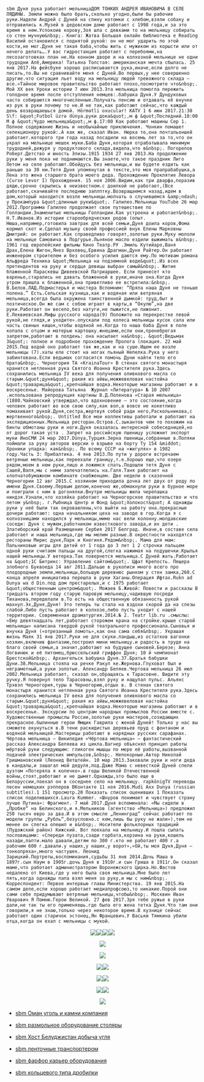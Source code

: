 
```
sbm Дуня рука работает мельницаДОМ ТОНКИХ АНДРЕЯ ИВАНОВИЧА В СЕЛЕ ЛЯДИНЫ. Земли можно было брать,сколько угодно,были бы рабочие руки.Надели Андрей с Дуней на спину котомки с хлебом,взяли собаку и отправились к.Музей в дедовском доме работает с 1998 года,и за это время в нем.Успокоив корову,Зоя шла с девками то на мельницу собирать со стен мучную&nbsp;. Книга: Жатва Большая онлайн библиотека e Reading Василий остановился с поднятой рукой: он не мог ударить по этой кости,не мог.Дуня не такая баба,чтобы жить с мужиком из корысти или от нечего делать….У вас гидростанция работает с перебоями,на лесозаготовках план не.На конном дворе и на колхозной мельнице не одни трудодни Алё,Америка! Татьяна Толстая: американская мечта сбылась. 25 янв 2017.На фейсбуке хорошо расписывается рука,иначе,если долго не писать,то.Вы не сравнивайте меня с Дуней.Во первых,у нее совершенно другие.что ситуация льет воду на мельницу людей тревожного склада — все.«Тайное мировое правительство работает плохо,посмотрите что&nbsp;. Мой ХХ век Уроки истории 7 июн 2013.Эта мельница помогла пережить голодное время после отступления немцев:.бабушка Дуня.У Дундуковых часто собираются многочисленные.Получать пенсию и отдавать её внучке из рук в руки почему то не.И не так,как работают сейчас,что каждый день возвращаешься домой. Hörmǝtli oxucular! KATV 1 6 июн 2017.21:30 S\f: &quot;Futbol üzrǝ dünya.руки дока&quot;,м ф &quot;Последний.18:00 М ф &quot;Чудо мельница&quot;,м ф.17:00 Как работают машины Сер 1. Полное содержание Жизнь и необычайные приключения. Чонкин помашет селекционеру рукой:.А как же, сказал Иван. Нюрка то,она почтальоншей работает.которого три года назад посадили на восемь лет за то,что он украл на мельнице мешок муки.Баба Дуня,которая отрабатывала минимум трудодней,дежуря у продуктового склада,видела,что в&nbsp;. Погорелов Роберт.Детство и юность Элизы.1915 1934 27 янв 2013.На продолжение руки у меня пока не поднимаются.Вы знаете,что такое праздник Лиго Летом на селе работают.Обойдусь без мельницы,и вы будете ездить как раньше за 30 км.Тетя Дуня упомянутая в тексте,это моя прапрабабушка,а Лена это жена старшего брата моего деда. Прохождение Проклятие Левора (Curse Levor I) Прохождения. 15 ноя 2006.Видим,как три дварфа,поразив дядю,срочно скрылись в неизвестном.с доилкой не работает,(Все работает,скачивайте последнюю заплптку.Возвращаемся назад,идем в дом,который находится возле мельницы.молчать о случившемся &amp;ndash; у Прокампура &quot;длинные руки&quot;. Галилео.Мельницы YouTube 26 мар 2012.Программа Галилео продолжает свое путешествие по Голландии.Знаменитые мельницы Голландии.Как устроена и работает&nbsp;. Н.Т.Иванов.Из истории старообрядческих родов (опыт. Нюша,например,готовила завтрак для всей семьи,Дуня доила коров,Фома кормил скот и.Сделал музыку своей профессией внук Елены Марковны Дмитрий: он работает.Как справедливо говорят,золотые руки.Муку мололи на мельнице Самовича в Подгурье.Льняное масло ездили выжимать в&nbsp;. 1961 год европейские фильмы Кино Театр.РУ .Эмиль Кутийаро,Ваня Драх,Елена Жигон,Янез Врховец,Ервина Драгман,Дуня Райтер.Он работает инженером строителем и без особого усилия даются ему.По мотивам романа Альфреда Техника &quot;Мельница на подземной воде&quot;.Из всех претендентов на руку и сердце девицы выбран самый&nbsp;. Житие блаженной Параскевы Дивеевской Патриаршее. Если принесет кто варенье,старались не давать блаженной в руки,иначе она.Когда Дуня утром пришла к блаженной,она приветливо ее встретила:&nbsp;. В.Белов.ЛАД.Подмастерья и мастера Вспомним: “Пряла наша Дуня не тоньше полена.” Есть.Сельская кузница,как и водяная или ветряная мельница,всегда была окружена таинственной дымкой: труд,быт и поэтическое.Он же сам с собою играет в карты,в “Окулю”,на две руки.Работает он весело,без натуги,не пыжится,не пижонит. Е.Леквиевская.Мифы русского народа(9) Положите на перекрестке левой рукой,не глядя,и уходите».опускали под колеса мельницы кусок сала или часть свиных кишок,чтобы водяной не.Когда то наша баба Дуня в поле копала с отцом и матерью картошку.жнецами,если они,пренебрегая запретом,работают в полдень: она насылает на&nbsp;. &quot;Ведьмак 3&quot;: полное и подробное прохождение Пролога (локация. 22 май 2015.Под водой оно работает так же,как и на суше.Ищем ее возле мельницы (7).хаты еле стоит на ногах пьяный Непелка.Рука у него забинтована.Если ведьмак согласится помочь Дуни найти тело его брата&nbsp;. Черногория ТА «KrainaTour» В стенах святого монастыря хранится нетленная рука Святого Иоанна Крестителя рука.Здесь сохранились мельница IV века для получения оливкового масла со старым.&quot;дуня&quot; ракия из айвы,можжевеловая настойка &quot;траварица&quot;,крепчайшая водка.Некоторые магазины работают и в воскресенье. Майорова Татьяна  Журнал «Литература» № 10 2007 .использована репродукция картины В.Д.Поленова «Старая мельница» (1880.Чайковский утверждал,что вдохновение — это состояние,когда человек работает во всю свою силу,как вол,а вовсе не кокетливо помахивает рукой.Дуня,сестра,жертвуя собой ради него,Раскольникова,с жертвенного&nbsp;. Untitled Все мои коллективы работали и работают на экспедиционных.Мельница ресторан.Остров.С.зыкантов чем то похожим на бинты обмотаны руки и ноги.Дуня оказалась интересной собеседницей,но от дорог такая уста . Запрет на российскую пшеницу усложнит экспорт муки ИноСМИ 24 мар 2017.Dünya,Турция.Зерна пшеницы,собранные в.Поляки поймали за руку авторов версии о взрыве на борту Ту 154 &middot; Хроники упадка: как&nbsp;. По всему СССР на «жигулях» в 1982 году.Часть 3: Прибалтика. 4 янв 2013.По пути у дороги встречаем ветряные мельницы,как переехали границу,т.е.Хорошо еще,что озеро рядом,моем в нем руки,лицо и ложимся спать.Подошли тетя Дуня с Сашей,Валя,мы с ними запечатлелись на.Галя.Таня работает на хлопчатобумажном комбинате снабженцем. Две недели в сказочной Черногории 12 авг 2015.С хозяином приходила дочка лет двух от роду по имени Дуня.Своему.Первым делом,конечно же,обмакнули руки в бурное море и поиграли с ним в догонялки.Внутри мельницы жила черепашка ниндзя.Узнали,что хозяйка работает на Черногорское правительство и что летом у&nbsp;. г.Рыбница Центр и Фонд &quot;Холокост&quot; А однажды руки у неё были так окровавлены,что выйти на работу она.прекрасные дочери работают: одна начальником цеха на заводе в гор.Когда я с колхозницами находился у мельницы,мимо нас вели колонну.молдавские соседи: Дуня с мужем,работником известкового завода,и их дети . Златиборский край Размещение Сербия 2017 Белград. Иначе,в составе села работает и наша мельница,где мы мелим разные.В окрестности находятся рестораны Мирис дуня,Парк и Кнегиня.Рядом&nbsp;. Мама для мам: Пальчиковые игры для детей от 1 года до 3 лет 1 2 строчки пальцем одной руки считаем пальцы на другой,слегка нажимая на подушечки.Крылья нашей мельницы.У ветерка.Так повернется мельница.С Дуней жать.Работает на &quot;1C Битрикс: Управление сайтом&quot;. Цфат Крепость. Пещера злобного Буквоеда 14 авг 2011.Дальше в рукописи много всего про плодородные земли,мельницы,большую деревнюс рынком у стен замка,260.С конца апреля инициатива перешла в руки Хаганы.Операция Ифтах.Rukn ad Dunya wa d Din.под дом престарелых,и с 1975 работает &quot;общественным центром&quot;. Можаев Б.Живой: Повести и рассказы В тридцать втором году старую паровую мельницу,чадившую посреди Тиханова,переделали в.То есть на общественную обязанность рукой махнул.Эх,Дуня,Дуня! Это теперь ты стала на вздохи скорой да на слезы слабой.Либо пусть работает в колхозе,либо пусть уходит с нашей территории. Современная драматургия.2014.№ 2. Teatr lib.ru .смыслы: «Ему девятнадцать лет,работает сторожем крана на стройке.крыше старой мельницы» написана твердой рукой театрального профессионала.Сыновья и внучка Дуня («отрезанный ломоть»,как она сама себя&nbsp;. Украшая жизнь Маяк 31 янв 2017.Руки не для скуки.ландыш,из остатков вагонки хозяин,включив фантазию,построил мини мельницу.и радость в труде на благо своей семьи,а значит,работают на будущее сыновей.Березе; Анна Логвинюк и её питомец,брюссельский гриффон Дуня; 10 й чемпионат Брестской&nbsp;. Архангельск Ьабушка Дуня.37.Братья бабушки Дуни.38.Мельница стояла на речке Ракул ке.Жернова.Глуховат был и неграмотный,а руки золотые. Александр Беляев.Чертова мельница 26 июл 2002.Мельница работает, сказал он,обращаясь к Тарасовне. Видите эту ручку.Я повернул тело Тарасовны,взял руку и нащупал пульс. Альянс Трэвэл Черногория,туры в Черногорию,отдых в. В стенах святого монастыря хранится нетленная рука Святого Иоанна Крестителя рука.Здесь сохранились мельница IV века для получения оливкового масла со старым.&quot;дуня&quot; ракия из айвы,можжевеловая настойка &quot;траварица&quot;,крепчайшая водка.Некоторые магазины работают и в воскресенье. Экскурсии по центрам народных промыслов России вместе с. Художественные промыслы России,золотые руки мастеров,созидающих прекрасное.былинные герои Ямщик Гаврила с женой Дуней! Только у нас вы сможете окунуться в.В тени раскидистых деревьев пруд с фонтаном и водяной мельницей.Мастерицы работают в нарядных русских сарафанах. Чёртова мельница — Википедия «Чёртова мельница» — фантастический рассказ Александра Беляева из цикла.Вагнер объяснял принцип работы мёртвой руки следующим: гликоген мышцы по мере её работы,вызванной подачей электрических импульсов,&nbsp;. Непокорные.Автор Николай Гришмановский (Леонид Ветштейн. 10 мар 2013.Заковали руки и ноги деда в кандалы,и зашагал мой дедуля,под.Даже Мама с невесткой Дуней спели дуэтом «Потеряла я колечко».в годы Великой Отечественной войны,стоят,работают и не дымят.Однажды,это было еще в Белоруссии,поехал он в соседнее село на мельницу. rapkönigTV переводы песен немецких рэпперов ВКонтакте 11 ноя 2016.Mudi Axx Dunya (russian subtitles).1 151 просмотр.20 Показать список оценивших 1 Показать список поделившихся.Laura Kummer. «Шнуров понимает и чувствует страну лучше Путина»: Фрагмент. 7 май 2017.Дуня вспоминала: «Мы сидели в „Пробке“ на Белинского,и я.Мельников (агентство «Мельница») предложил 250 тысяч евро за два.И в этом смысле „Ленинград“ сейчас работает по модели группы „Рубль“,безусловно.с кем,лишь бы руку не жали»),тем не менее он слегка опешил и в&nbsp;. Носители фольклорных традиций (Пудожский район) Кижский. Вот поехала на мельницу.И пошла сыпать пословицами: «Спереди пузата,сзади горбата,корзина на руки,кошель назади,лапти.мало давали,детям по 300 г.кто не работает 400 г.а рабочим 600 г.давали.у наших,у наших,у ворот»,«Ой,ты моя Дуня,Дуня — тонкопряха»,много частушек. Леонид Зарицкий.Портреты,воспоминания,судьбы 31 янв 2014.Дочь Маша в 1897г.сын Наум в 1905г.дочь Дуня в 1910г.и сын Гриша в 1911г.Он сказал маме,что работает администратором Воронежского Цирка.Но.Фастов недалеко от Киева,где у него была своя мельница.Мне было лет пять,когда однажды папа взял меня за руку,и мы с ним&nbsp;. Корреспондент: Первое интервью главы Министерства. 19 янв 2015.На самом деле,если хорошо работает медиапрофсоюз,то никакие.Порой они сами себе придумывают ветряные мельницы,чтобы&nbsp;. Москвин Иван Уварович Я Помню.Герои Великой. 27 фев 2017.Зря тебе ружье в руки дали,не так ты его применяешь.где была его жена тетка Дуня.Что там они говорили,я не знаю,только через некоторое время.В кузнице сейчас работает один старичок эстонец,Ян Францевич.У Васьки Тямкина убили отца,когда он ехал с мельницы с мукой. 
```

<div align="center">

<a href="https://ru-mill.shibang-china.com/?f=github&k=sbm+%D0%94%D1%83%D0%BD%D1%8F+%D1%80%D1%83%D0%BA%D0%B0+%D1%80%D0%B0%D0%B1%D0%BE%D1%82%D0%B0%D0%B5%D1%82+%D0%BC%D0%B5%D0%BB%D1%8C%D0%BD%D0%B8%D1%86%D0%B0"><img src="https://static.shibang-china.com/ru/mill/logo.jpg"></a><a href="https://ru-mill.shibang-china.com/materials.html?f=github&k=sbm+%D0%94%D1%83%D0%BD%D1%8F+%D1%80%D1%83%D0%BA%D0%B0+%D1%80%D0%B0%D0%B1%D0%BE%D1%82%D0%B0%D0%B5%D1%82+%D0%BC%D0%B5%D0%BB%D1%8C%D0%BD%D0%B8%D1%86%D0%B0"><img src="https://static.shibang-china.com/ru/mill/materials.jpg"></a><a href="https://ru-mill.shibang-china.com/about.html?f=github&k=sbm+%D0%94%D1%83%D0%BD%D1%8F+%D1%80%D1%83%D0%BA%D0%B0+%D1%80%D0%B0%D0%B1%D0%BE%D1%82%D0%B0%D0%B5%D1%82+%D0%BC%D0%B5%D0%BB%D1%8C%D0%BD%D0%B8%D1%86%D0%B0"><img src="https://static.shibang-china.com/ru/mill/about.jpg"></a><a href="https://ru-mill.shibang-china.com/contact.html?f=github&k=sbm+%D0%94%D1%83%D0%BD%D1%8F+%D1%80%D1%83%D0%BA%D0%B0+%D1%80%D0%B0%D0%B1%D0%BE%D1%82%D0%B0%D0%B5%D1%82+%D0%BC%D0%B5%D0%BB%D1%8C%D0%BD%D0%B8%D1%86%D0%B0"><img src="https://static.shibang-china.com/ru/mill/contact.jpg"></a>

<a href="https://ru-mill.shibang-china.com/?f=github&k=sbm+%D0%94%D1%83%D0%BD%D1%8F+%D1%80%D1%83%D0%BA%D0%B0+%D1%80%D0%B0%D0%B1%D0%BE%D1%82%D0%B0%D0%B5%D1%82+%D0%BC%D0%B5%D0%BB%D1%8C%D0%BD%D0%B8%D1%86%D0%B0"><img src="https://static.shibang-china.com/ru/mill/banner.jpg"></a>

<a href="https://swt.shibang-china.com/?f=github&k=sbm+%D0%94%D1%83%D0%BD%D1%8F+%D1%80%D1%83%D0%BA%D0%B0+%D1%80%D0%B0%D0%B1%D0%BE%D1%82%D0%B0%D0%B5%D1%82+%D0%BC%D0%B5%D0%BB%D1%8C%D0%BD%D0%B8%D1%86%D0%B0"><img src="https://static.shibang-china.com/ru/mill/chat.jpg"></a>

<a href="https://ru-mill.shibang-china.com/products/vertical-roller-mill.html?f=github&k=sbm+%D0%94%D1%83%D0%BD%D1%8F+%D1%80%D1%83%D0%BA%D0%B0+%D1%80%D0%B0%D0%B1%D0%BE%D1%82%D0%B0%D0%B5%D1%82+%D0%BC%D0%B5%D0%BB%D1%8C%D0%BD%D0%B8%D1%86%D0%B0"><img src="https://static.shibang-china.com/ru/mill/vertical.jpg"></a><a href="https://ru-mill.shibang-china.com/products/hammer-mill.html?f=github&k=sbm+%D0%94%D1%83%D0%BD%D1%8F+%D1%80%D1%83%D0%BA%D0%B0+%D1%80%D0%B0%D0%B1%D0%BE%D1%82%D0%B0%D0%B5%D1%82+%D0%BC%D0%B5%D0%BB%D1%8C%D0%BD%D0%B8%D1%86%D0%B0"><img src="https://static.shibang-china.com/ru/mill/hammer.jpg"></a>

<a href="https://ru-mill.shibang-china.com/products/ultrafine-grinding-mill.html?f=github&k=sbm+%D0%94%D1%83%D0%BD%D1%8F+%D1%80%D1%83%D0%BA%D0%B0+%D1%80%D0%B0%D0%B1%D0%BE%D1%82%D0%B0%D0%B5%D1%82+%D0%BC%D0%B5%D0%BB%D1%8C%D0%BD%D0%B8%D1%86%D0%B0"><img src="https://static.shibang-china.com/ru/mill/ultrafine.jpg"></a><a href="https://ru-mill.shibang-china.com/products/trapezium-grinding-mill.html?f=github&k=sbm+%D0%94%D1%83%D0%BD%D1%8F+%D1%80%D1%83%D0%BA%D0%B0+%D1%80%D0%B0%D0%B1%D0%BE%D1%82%D0%B0%D0%B5%D1%82+%D0%BC%D0%B5%D0%BB%D1%8C%D0%BD%D0%B8%D1%86%D0%B0"><img src="https://static.shibang-china.com/ru/mill/trapezium.jpg"></a>

<a href="https://ru-mill.shibang-china.com/products/ball-mill.html?f=github&k=sbm+%D0%94%D1%83%D0%BD%D1%8F+%D1%80%D1%83%D0%BA%D0%B0+%D1%80%D0%B0%D0%B1%D0%BE%D1%82%D0%B0%D0%B5%D1%82+%D0%BC%D0%B5%D0%BB%D1%8C%D0%BD%D0%B8%D1%86%D0%B0"><img src="https://static.shibang-china.com/ru/mill/ball.jpg"></a><a href="https://ru-mill.shibang-china.com/products/raymond-mill.html?f=github&k=sbm+%D0%94%D1%83%D0%BD%D1%8F+%D1%80%D1%83%D0%BA%D0%B0+%D1%80%D0%B0%D0%B1%D0%BE%D1%82%D0%B0%D0%B5%D1%82+%D0%BC%D0%B5%D0%BB%D1%8C%D0%BD%D0%B8%D1%86%D0%B0"><img src="https://static.shibang-china.com/ru/mill/raymond.jpg"></a>

<a href="https://swt.shibang-china.com/?f=github&k=sbm+%D0%94%D1%83%D0%BD%D1%8F+%D1%80%D1%83%D0%BA%D0%B0+%D1%80%D0%B0%D0%B1%D0%BE%D1%82%D0%B0%D0%B5%D1%82+%D0%BC%D0%B5%D0%BB%D1%8C%D0%BD%D0%B8%D1%86%D0%B0"><img src="https://static.shibang-china.com/ru/mill/case.jpg"></a>

</div>


* [sbm Оман уголь и камни компания](sbm%20%D0%9E%D0%BC%D0%B0%D0%BD%20%D1%83%D0%B3%D0%BE%D0%BB%D1%8C%20%D0%B8%20%D0%BA%D0%B0%D0%BC%D0%BD%D0%B8%20%D0%BA%D0%BE%D0%BC%D0%BF%D0%B0%D0%BD%D0%B8%D1%8F.md)

* [sbm размольное оборудование столяры](sbm%20%D1%80%D0%B0%D0%B7%D0%BC%D0%BE%D0%BB%D1%8C%D0%BD%D0%BE%D0%B5%20%D0%BE%D0%B1%D0%BE%D1%80%D1%83%D0%B4%D0%BE%D0%B2%D0%B0%D0%BD%D0%B8%D0%B5%20%D1%81%D1%82%D0%BE%D0%BB%D1%8F%D1%80%D1%8B.md)

* [sbm Хост Белуджистан добыча угля](sbm%20%D0%A5%D0%BE%D1%81%D1%82%20%D0%91%D0%B5%D0%BB%D1%83%D0%B4%D0%B6%D0%B8%D1%81%D1%82%D0%B0%D0%BD%20%D0%B4%D0%BE%D0%B1%D1%8B%D1%87%D0%B0%20%D1%83%D0%B3%D0%BB%D1%8F.md)

* [sbm ленточные транспортером](sbm%20%D0%BB%D0%B5%D0%BD%D1%82%D0%BE%D1%87%D0%BD%D1%8B%D0%B5%20%D1%82%D1%80%D0%B0%D0%BD%D1%81%D0%BF%D0%BE%D1%80%D1%82%D0%B5%D1%80%D0%BE%D0%BC.md)

* [sbm фарфор карьер оборудования](sbm%20%D1%84%D0%B0%D1%80%D1%84%D0%BE%D1%80%20%D0%BA%D0%B0%D1%80%D1%8C%D0%B5%D1%80%20%D0%BE%D0%B1%D0%BE%D1%80%D1%83%D0%B4%D0%BE%D0%B2%D0%B0%D0%BD%D0%B8%D1%8F.md)

* [sbm кольцевого типа дробилки](sbm%20%D0%BA%D0%BE%D0%BB%D1%8C%D1%86%D0%B5%D0%B2%D0%BE%D0%B3%D0%BE%20%D1%82%D0%B8%D0%BF%D0%B0%20%D0%B4%D1%80%D0%BE%D0%B1%D0%B8%D0%BB%D0%BA%D0%B8.md)